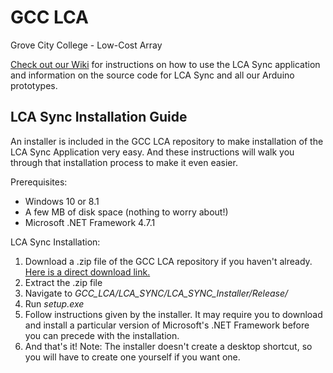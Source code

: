 # GCC LCA
Grove City College - Low-Cost Array 

[Check out our Wiki](https://github.com/messmerd/GCC_LCA/wiki) for instructions on how to use the LCA Sync application and information on the source code for LCA Sync and all our Arduino prototypes. 

## LCA Sync Installation Guide 

An installer is included in the GCC LCA repository to make installation of the LCA Sync Application very easy. And these instructions will walk you through that installation process to make it even easier.

Prerequisites:

* Windows 10 or 8.1
* A few MB of disk space (nothing to worry about!) 
* Microsoft .NET Framework 4.7.1

LCA Sync Installation:

1. Download a .zip file of the GCC LCA repository if you haven't already. [Here is a direct download link.](https://github.com/messmerd/GCC_LCA/archive/master.zip)
2. Extract the .zip file
3. Navigate to _GCC_LCA/LCA_SYNC/LCA_SYNC_Installer/Release/_
4. Run _setup.exe_
5. Follow instructions given by the installer. It may require you to download and install a particular version of Microsoft's .NET Framework before you can precede with the installation.
6. And that's it! Note: The installer doesn't create a desktop shortcut, so you will have to create one yourself if you want one.
